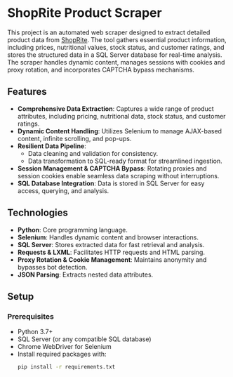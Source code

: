 # ShopRite Product Scraper

This project is an automated web scraper designed to extract detailed product data from [ShopRite](https://www.shoprite.com). The tool gathers essential product information, including prices, nutritional values, stock status, and customer ratings, and stores the structured data in a SQL Server database for real-time analysis. The scraper handles dynamic content, manages sessions with cookies and proxy rotation, and incorporates CAPTCHA bypass mechanisms.

## Features

- **Comprehensive Data Extraction**: Captures a wide range of product attributes, including pricing, nutritional data, stock status, and customer ratings.
- **Dynamic Content Handling**: Utilizes Selenium to manage AJAX-based content, infinite scrolling, and pop-ups.
- **Resilient Data Pipeline**:
  - Data cleaning and validation for consistency.
  - Data transformation to SQL-ready format for streamlined ingestion.
- **Session Management & CAPTCHA Bypass**: Rotating proxies and session cookies enable seamless data scraping without interruptions.
- **SQL Database Integration**: Data is stored in SQL Server for easy access, querying, and analysis.

## Technologies

- **Python**: Core programming language.
- **Selenium**: Handles dynamic content and browser interactions.
- **SQL Server**: Stores extracted data for fast retrieval and analysis.
- **Requests & LXML**: Facilitates HTTP requests and HTML parsing.
- **Proxy Rotation & Cookie Management**: Maintains anonymity and bypasses bot detection.
- **JSON Parsing**: Extracts nested data attributes.

## Setup

### Prerequisites

- Python 3.7+
- SQL Server (or any compatible SQL database)
- Chrome WebDriver for Selenium
- Install required packages with:
  ```bash
  pip install -r requirements.txt
